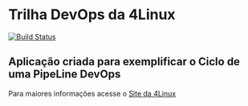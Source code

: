 # Trilha DevOps da 4Linux

<!-- Altere a Flag abaixo com sua URL do Travis -->
[![Build Status](https://travis-ci.org/danielemoraes/DevOpsLab-HelloWorld.svg?branch=master)](https://travis-ci.org/danielemoraes/DevOpsLab-HelloWorld)

## Aplicação criada para exemplificar o Ciclo de uma PipeLine DevOps


Para maiores informações acesse o [Site da 4Linux](https://www.4linux.com.br/cursos/devops)
